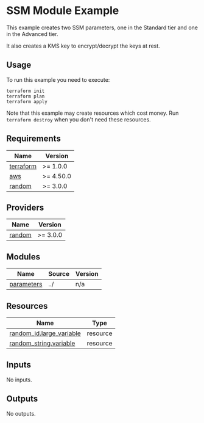 # SSM Module Example

This example creates two SSM parameters, one in the Standard tier and one in the Advanced tier.

It also creates a KMS key to encrypt/decrypt the keys at rest.

## Usage

To run this example you need to execute:

```shell
terraform init
terraform plan
terraform apply
```

Note that this example may create resources which cost money. Run `terraform destroy` when you don't need these resources.

<!-- BEGINNING OF PRE-COMMIT-TERRAFORM DOCS HOOK -->
## Requirements

| Name | Version |
|------|---------|
| <a name="requirement_terraform"></a> [terraform](#requirement\_terraform) | >= 1.0.0 |
| <a name="requirement_aws"></a> [aws](#requirement\_aws) | >= 4.50.0 |
| <a name="requirement_random"></a> [random](#requirement\_random) | >= 3.0.0 |

## Providers

| Name | Version |
|------|---------|
| <a name="provider_random"></a> [random](#provider\_random) | >= 3.0.0 |

## Modules

| Name | Source | Version |
|------|--------|---------|
| <a name="module_parameters"></a> [parameters](#module\_parameters) | ../ | n/a |

## Resources

| Name | Type |
|------|------|
| [random_id.large_variable](https://registry.terraform.io/providers/hashicorp/random/latest/docs/resources/id) | resource |
| [random_string.variable](https://registry.terraform.io/providers/hashicorp/random/latest/docs/resources/string) | resource |

## Inputs

No inputs.

## Outputs

No outputs.
<!-- END OF PRE-COMMIT-TERRAFORM DOCS HOOK -->
